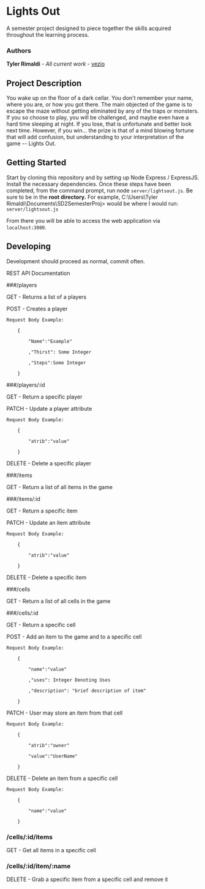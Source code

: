 # Lights Out

A semester project designed to piece together the skills acquired throughout the learning process.

### Authors

**Tyler Rimaldi** - *All current work* - [vezio](https://github.com/vezio)

## Project Description

You wake up on the floor of a dark cellar. You don't remember your name, where you are, or how you got there.  The main objected of the game is to escape the maze without getting eliminated by any of the traps or monsters. If you so choose to play, you will be challenged, and maybe even have a hard time sleeping at night. If you lose, that is unfortunate and better look next time. However, if you win... the prize is that of a mind blowing fortune that will add confusion, but understanding to your interpretation of the game -- Lights Out.

## Getting Started

Start by cloning this repository and by setting up Node Express / ExpressJS. Install the necessary dependencies. Once these steps have been completed, from the command prompt, run node `server/lightsout.js`. Be sure to be in the **root directory.** For example, C:\Users\Tyler Rimaldi\Documents\SD2SemesterProj> would be where I would run: `server/lightsout.js`

From there you will be able to access the web application via `localhost:3000`. 

## Developing

Development should proceed as normal, commit often. 

REST API Documentation

###/players

GET - Returns a list of a players

POST - Creates a player 

	Request Body Example:

		{

			"Name":"Example"

			,"Thirst": Some Integer

			,"Steps":Some Integer

		}

###/players/:id

GET - Return a specific player

PATCH - Update a player attribute 

	Request Body Example:

		{

			"atrib":"value"

		}

DELETE - Delete a specific player



###/items

GET - Return a list of all items in the game

###/items/:id

GET - Return a specific item

PATCH  - Update an item attribute

	Request Body Example:

		{

			"atrib":"value"

		}

DELETE - Delete a specific item 



###/cells

GET - Return a list of all cells in the game

###/cells/:id

GET - Return a specific cell

POST - Add an item to the game and to a specific cell

	Request Body Example:

		{

			"name":"value"

			,"uses": Integer Denoting Uses

			,"description": "brief description of item"

		}

PATCH - User may store an item from that cell

	Request Body Example:

		{

			"atrib":"owner"

			"value":"UserName"

		}

DELETE - Delete an item from a specific cell

	Request Body Example:

		{

			"name":"value"

		}

### /cells/:id/items

GET - Get all items in a specific cell

### /cells/:id/item/:name

DELETE - Grab a specific item from a specific cell and remove it
